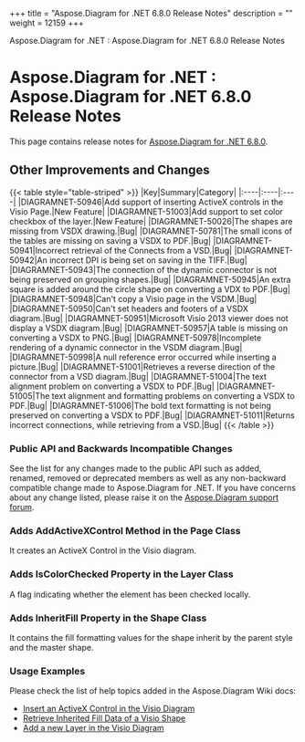 +++
title = "Aspose.Diagram for .NET 6.8.0 Release Notes" 
description = "" 
weight = 12159 
+++

Aspose.Diagram for .NET : Aspose.Diagram for .NET 6.8.0 Release Notes  

# Aspose.Diagram for .NET : Aspose.Diagram for .NET 6.8.0 Release Notes


This page contains release notes for [Aspose.Diagram for .NET 6.8.0](https://www.nuget.org/packages/Aspose.Diagram/6.8.0).

## Other Improvements and Changes

{{< table style="table-striped" >}}
|Key|Summary|Category|
|:----|:----|:----|
|DIAGRAMNET-50946|Add support of inserting ActiveX controls in the Visio Page.|New Feature|
|DIAGRAMNET-51003|Add support to set color checkbox of the layer.|New Feature|
|DIAGRAMNET-50026|The shapes are missing from VSDX drawing.|Bug|
|DIAGRAMNET-50781|The small icons of the tables are missing on saving a VSDX to PDF.|Bug|
|DIAGRAMNET-50941|Incorrect retrieval of the Connects from a VSD.|Bug|
|DIAGRAMNET-50942|An incorrect DPI is being set on saving in the TIFF.|Bug|
|DIAGRAMNET-50943|The connection of the dynamic connector is not being preserved on grouping shapes.|Bug|
|DIAGRAMNET-50945|An extra square is added around the circle shape on converting a VDX to PDF.|Bug|
|DIAGRAMNET-50948|Can't copy a Visio page in the VSDM.|Bug|
|DIAGRAMNET-50950|Can't set headers and footers of a VSDX diagram.|Bug|
|DIAGRAMNET-50951|Microsoft Visio 2013 viewer does not display a VSDX diagram.|Bug|
|DIAGRAMNET-50957|A table is missing on converting a VSDX to PNG.|Bug|
|DIAGRAMNET-50978|Incomplete rendering of a dynamic connector in the VSDM diagram.|Bug|
|DIAGRAMNET-50998|A null reference error occurred while inserting a picture.|Bug|
|DIAGRAMNET-51001|Retrieves a reverse direction of the connector from a VSD diagram.|Bug|
|DIAGRAMNET-51004|The text alignment problem on converting a VSDX to PDF.|Bug|
|DIAGRAMNET-51005|The text alignment and formatting problems on converting a VSDX to PDF.|Bug|
|DIAGRAMNET-51006|The bold text formatting is not being preserved on converting a VSDX to PDF.|Bug|
|DIAGRAMNET-51011|Returns incorrect connections, while retrieving from a VSD.|Bug|
{{< /table >}}

### Public API and Backwards Incompatible Changes

See the list for any changes made to the public API such as added, renamed, removed or deprecated members as well as any non-backward compatible change made to Aspose.Diagram for .NET. If you have concerns about any change listed, please raise it on the [Aspose.Diagram support forum](http://www.aspose.com/community/forums/aspose.diagram-product-family/489/showforum.aspx).

### Adds AddActiveXControl Method in the Page Class

It creates an ActiveX Control in the Visio diagram.

### Adds IsColorChecked Property in the Layer Class

A flag indicating whether the element has been checked locally.

### Adds InheritFill Property in the Shape Class

It contains the fill formatting values for the shape inherit by the parent style and the master shape.

### Usage Examples

Please check the list of help topics added in the Aspose.Diagram Wiki docs:

*   [Insert an ActiveX Control in the Visio Diagram](http://www.aspose.com/docs/display/diagramnet/Insert+an+ActiveX+Control+in+the+Visio+Diagram)
*   [Retrieve Inherited Fill Data of a Visio Shape](http://www.aspose.com/docs/display/diagramnet/Set+Visio+Shape%27s+XForm%2C+Line+and+Fill+Data#SetVisioShape%27sXForm%2CLineandFillData-RetrieveInheritedFillDataofaVisioShape)
*   [Add a new Layer in the Visio Diagram](http://www.aspose.com/docs/display/diagramnet/Working+with+Layers#WorkingwithLayers-AddanewLayerintheVisioDiagram)

